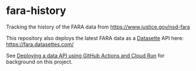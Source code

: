# fara-history

Tracking the history of the FARA data from https://www.justice.gov/nsd-fara

This repository also deploys the latest FARA data as a [Datasette](https://datasette.readthedocs.io/) API here: https://fara.datasettes.com/

See [Deploying a data API using GitHub Actions and Cloud Run](https://simonwillison.net/2020/Jan/21/github-actions-cloud-run/) for background on this project.

